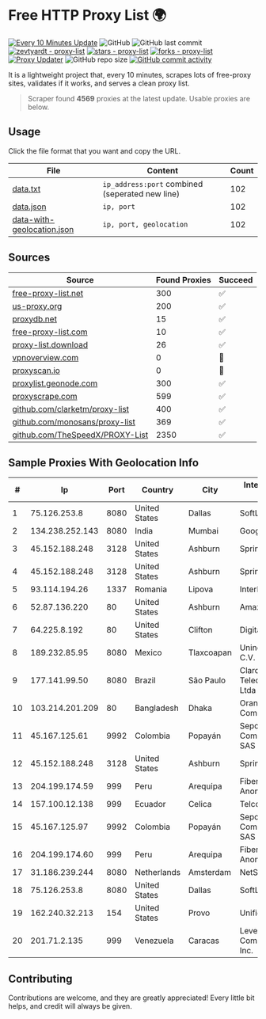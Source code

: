 
# Free HTTP Proxy List 🌍

[![Every 10 Minutes Update](https://github.com/mertguvencli/http-proxy-list/actions/workflows/main.yml/badge.svg?branch=main)](https://github.com/mertguvencli/http-proxy-list/actions/workflows/main.yml)
![GitHub](https://img.shields.io/github/license/mertguvencli/http-proxy-list)
![GitHub last commit](https://img.shields.io/github/last-commit/mertguvencli/http-proxy-list)
[![zevtyardt - proxy-list](https://img.shields.io/static/v1?label=zevtyardt&message=proxy-list&color=blue&logo=github)](https://github.com/zevtyardt/proxy-list "Go to GitHub repo")
[![stars - proxy-list](https://img.shields.io/github/stars/zevtyardt/proxy-list?style=social)](https://github.com/zevtyardt/proxy-list)
[![forks - proxy-list](https://img.shields.io/github/forks/zevtyardt/proxy-list?style=social)](https://github.com/zevtyardt/proxy-list)
[![Proxy Updater](https://github.com/zevtyardt/proxy-list/workflows/Proxy%20Updater/badge.svg)](https://github.com/zevtyardt/proxy-list/actions?query=workflow:"Proxy+Updater")
![GitHub repo size](https://img.shields.io/github/repo-size/zevtyardt/proxy-list)
[![GitHub commit activity](https://img.shields.io/github/commit-activity/m/zevtyardt/proxy-list?logo=commits)](https://github.com/zevtyardt/proxy-list/commits/main)

It is a lightweight project that, every 10 minutes, scrapes lots of free-proxy sites, validates if it works, and serves a clean proxy list.

> Scraper found **4569** proxies at the latest update. Usable proxies are below.

## Usage

Click the file format that you want and copy the URL.

|File|Content|Count|
|----|-------|-----|
|[data.txt](https://raw.githubusercontent.com/mertguvencli/http-proxy-list/main/proxy-list/data.txt)|`ip_address:port` combined (seperated new line)|102|
|[data.json](https://raw.githubusercontent.com/mertguvencli/http-proxy-list/main/proxy-list/data.json)|`ip, port`|102|
|[data-with-geolocation.json](https://raw.githubusercontent.com/mertguvencli/http-proxy-list/main/proxy-list/data-with-geolocation.json)|`ip, port, geolocation`|102|

## Sources

|Source|Found Proxies|Succeed|
|------|-------------|-------|
|[free-proxy-list.net](https://free-proxy-list.net)|300|✅|
|[us-proxy.org](https://www.us-proxy.org)|200|✅|
|[proxydb.net](http://proxydb.net)|15|✅|
|[free-proxy-list.com](https://free-proxy-list.com/?page=&port=&type%5B%5D=http&type%5B%5D=https&up_time=0&search=Search)|10|✅|
|[proxy-list.download](https://www.proxy-list.download/HTTP)|26|✅|
|[vpnoverview.com](https://vpnoverview.com/privacy/anonymous-browsing/free-proxy-servers)|0|🚫|
|[proxyscan.io](https://www.proxyscan.io)|0|🚫|
|[proxylist.geonode.com](https://proxylist.geonode.com/api/proxy-list?limit=300&page=1&sort_by=lastChecked&sort_type=desc&protocols=http,https)|300|✅|
|[proxyscrape.com](https://api.proxyscrape.com/v2/?request=displayproxies&protocol=http&timeout=10000&country=all&ssl=all&anonymity=all)|599|✅|
|[github.com/clarketm/proxy-list](https://raw.githubusercontent.com/clarketm/proxy-list/master/proxy-list-raw.txt)|400|✅|
|[github.com/monosans/proxy-list](https://raw.githubusercontent.com/monosans/proxy-list/main/proxies/http.txt)|369|✅|
|[github.com/TheSpeedX/PROXY-List](https://raw.githubusercontent.com/TheSpeedX/PROXY-List/master/http.txt)|2350|✅|


## Sample Proxies With Geolocation Info

|#|Ip|Port|Country|City|Internet Service Provider|
|-|--|----|-------|----|-------------------------|
|1|75.126.253.8|8080|United States|Dallas|SoftLayer|
|2|134.238.252.143|8080|India|Mumbai|Google LLC|
|3|45.152.188.248|3128|United States|Ashburn|Sprint|
|4|45.152.188.248|3128|United States|Ashburn|Sprint|
|5|93.114.194.26|1337|Romania|Lipova|Interkvm Host SRL|
|6|52.87.136.220|80|United States|Ashburn|Amazon.com, Inc.|
|7|64.225.8.192|80|United States|Clifton|DigitalOcean, LLC|
|8|189.232.85.95|8080|Mexico|Tlaxcoapan|Uninet S.A. de C.V.|
|9|177.141.99.50|8080|Brazil|São Paulo|Claro NXT Telecomunicacoes Ltda|
|10|103.214.201.209|80|Bangladesh|Dhaka|Orange Communication|
|11|45.167.125.61|9992|Colombia|Popayán|Sepcom Comunicaciones SAS|
|12|45.152.188.248|3128|United States|Ashburn|Sprint|
|13|204.199.174.59|999|Peru|Arequipa|Fiberred Sociedad Anonima Cerrada|
|14|157.100.12.138|999|Ecuador|Celica|Telconet S.A|
|15|45.167.125.97|9992|Colombia|Popayán|Sepcom Comunicaciones SAS|
|16|204.199.174.60|999|Peru|Arequipa|Fiberred Sociedad Anonima Cerrada|
|17|31.186.239.244|8080|Netherlands|Amsterdam|NetSkope Inc|
|18|75.126.253.8|8080|United States|Dallas|SoftLayer|
|19|162.240.32.213|154|United States|Provo|Unified Layer|
|20|201.71.2.135|999|Venezuela|Caracas|Level 3 Communications, Inc.|



## Contributing

Contributions are welcome, and they are greatly appreciated! Every
little bit helps, and credit will always be given.

